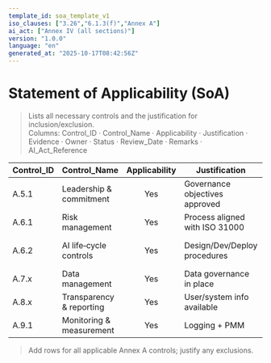 ```yaml
---
template_id: soa_template_v1
iso_clauses: ["3.26","6.1.3(f)","Annex A"]
ai_act: ["Annex IV (all sections)"]
version: "1.0.0"
language: "en"
generated_at: "2025-10-17T08:42:56Z"
---
```


# Statement of Applicability (SoA)

> Lists all necessary controls and the justification for inclusion/exclusion.  
> Columns: Control_ID · Control_Name · Applicability · Justification · Evidence · Owner · Status · Review_Date · Remarks · AI_Act_Reference

| Control_ID | Control_Name | Applicability | Justification | Evidence_Document | Owner | Status | Review_Date | Remarks | AI_Act_Reference |
|------------|--------------|:-------------:|---------------|-------------------|-------|--------|------------:|---------|------------------|
| A.5.1 | Leadership & commitment | Yes | Governance objectives approved | 10_POLICY_REGISTER.md | CEO | Implemented | 2025‑01‑10 |  | Annex IV §2 |
| A.6.1 | Risk management | Yes | Process aligned with ISO 31000 | 01_RISK_ASSESSMENT.md | Head of Risk | Implemented | 2025‑01‑15 |  | Annex IV §6 |
| A.6.2 | AI life‑cycle controls | Yes | Design/Dev/Deploy procedures | 03_MODEL_CARD.md | ML Lead | Partial | 2025‑02‑01 | retraining SOP pending | Annex IV §8 |
| A.7.x | Data management | Yes | Data governance in place | 04_DATA_SHEET.md | Data Steward | Implemented | 2025‑01‑20 |  | Annex IV §8.4 |
| A.8.x | Transparency & reporting | Yes | User/system info available | 07_HUMAN_OVERSIGHT_SOP.md | Compliance | Planned | 2025‑03‑01 |  | Annex IV §2 |
| A.9.1 | Monitoring & measurement | Yes | Logging + PMM | 05_LOGGING_PLAN.md; 06_PM_MONITORING_REPORT.md | Ops | Implemented | 2025‑01‑30 |  | Art. 72 |

> Add rows for all applicable Annex A controls; justify any exclusions.
